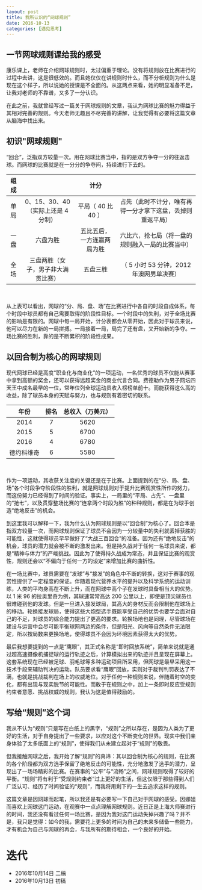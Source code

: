 ```yaml
---
layout: post
title: 我所认识的“网球规则”
date: 2016-10-13
categories: [遇见思考]
---
```


## 一节网球规则课给我的感受

康乐课上，老师在介绍网球规则时，太过偏重于理论。没有将规则放在比赛进行的过程中去讲，这是很低效的。而且她仅仅在讲规则时什么，而不分析规则为什么是现在这个样子，所以说她的授课是不全面的。从这两点来看，她的明显准备不足，让我对老师的不靠谱，又多了一分认识。

在此之前，我就曾经写过一篇关于网球规则的文章，我认为网球比赛的魅力得益于其相对完善的规则。今天老师无趣且不尽完善的讲解，让我觉得有必要将这篇文章从脑海中找出来。

## 初识"网球规则"

“回合”，泛指双方较量一次。用在网球比赛当中，指的是双方争夺一分的往返击球。而网球的比赛就是在一分分的争夺间，持续进行下去的。

|  组成  |                                          |      计分       |                               |
| :--: | :--------------------------------------: | :-----------: | :---------------------------: |
|  单局  | 0、15、30、40                      （实际上还是 4 分制） | 平局（ 40 比 40 ） | 占先（此时不计分，唯有再得一分才拿下这盘，丢掉则重返平局） |
|  一盘  |                   六盘为胜                   | 五比五后，一方连赢两局为胜 |   六比六，抢七局（将一盘的规则融入一局的比赛当中）    |
|  全场  |            三盘两胜（女子，男子非大满贯比赛）             |     五盘三胜      |  （ 5 小时 53 分钟，2012 年澳网男单决赛）   |

 

从上表可以看出，网球的“分、局、盘、场”在比赛进行中各自的时段自成体系，每个时段中球员都有自己需要取得的阶段性目标。一个时段中的失利，对于全场比赛的影响是有限的。网球中每一局开始，计分表都会从零开始，因此对于球员来说，他可以尽力在新的一局拼搏。一局接着一局，局完了还有盘，又开始新的争夺。一场比赛的胜利，靠的是不断累积的阶段性成果。

## 以回合制为核心的网球规则

现代网球已经是高度“职业化与商业化”的一项运动，一名优秀的球员不仅能从赛事中拿到高额的奖金，还可以获得远超奖金的商业代言合同。费德勒作为男子网坛四天王中成名最早的一位，常年位列全球运动员收入榜榜单前十。而能获得这么高的收益，除了球员本身的天赋与努力，也与规则有着密切的联系。

|  年份   |  排名  | 总收入（万美元） |
| :---: | :--: | :------: |
| 2014  |  7   |   5620   |
| 2015  |  5   |   6700   |
| 2016  |  4   |   6780   |
| 德约科维奇 |  6   |   5580   |

 

作为一项运动，其收获关注度的关键还是在于比赛。上面提到的在“分、局、盘、场”各个时段争夺阶段性的胜利，就是网球规则对于提升比赛观赏性所作的努力，而这份努力已经得到了时间的验证。事实上，一局里的“平局、占先”、一盘里的“抢七”，以及贯穿整场比赛的“连拿两个时段为胜”的种种规则，都是在为球手创造“绝地反击”的机会。

到这里我可以解释一下，我为什么认为网球规则是以“回合制”为核心了。回合本是指双方较量一次，而网球规则保证了球员不会因为一分较量中的失利就丢掉获胜的可能性，这就使得球员早早做好了“大战三百回合”的准备。因为还有“绝地反击”的机会，球员的潜力就会被不断的激发出来。但是持久战对于任何一名球员来说，都是“精神与体力”的严峻挑战。因此为了使得持久战成为常态，并且保证比赛的观赏性，规则还会以“不偏向于任何一方的设定”来增加比赛的曲折性。

在一场比赛中，球员需要在“发球”与“接发”的角色中不断的转换，这对于赛事的观赏性提供了一定程度的保证。伴随着现代营养水平的提升以及科学系统的运动训练，人类的平均身高在不断上升，而在网球中高个子在发球时具备相当大的优势。以 1 米 96 的拉奥里奇为例，其球速常常高达 200 公里以上，即使是顶尖球员也很难碰到他的发球。但是一旦进入接发球局，其高大的身材反而会限制他在球场上的移动。轮换接发球局，使得这些大炮型选手既能享受自己的优势也要学会面对自己的不足，对球员的综合能力提出了更高的要求。轮换场地也是同理，尽管球场在建设与运营中会尽可能平衡球网两边的条件，但是阳光、风向等自然条件无法限定，所以按局数来更换场地，使得球员不会因为环境因素获得太大的优势。

最后我想要提到的一点是“鹰眼”，其正式名称是“即时回放系统”，简单来说就是通过超高速摄像机捕捉球的运行轨迹之后，计算模拟出来的轨迹并且呈现在屏幕上。这套系统现在已经被足球、羽毛球等多种运动项目所采用，但网球是最早采用这一技术手段来辅助判决的运动。队员要求看“鹰眼”回放，实则对于裁判判罚表达了不满，也就是挑战裁判在场上的权威地位。对于任何一种规则来说，伴随着时空的变化，都有出现与现实脱节的可能性。而敢于在规则之中，加上一条即时反应受规则约束者意愿、挑战权威的规则，我认为这是值得鼓励的。

## 写给“规则”这个词

我从不认为“规则”只是写在白纸上的黑字，“规则”之所以存在，是因为人类为了更好的生活，对于自身提出了一些要求，以应对这个不断变化的世界。现实中我们亲身体验了太多纸面上的“规则”，使得我们从未建立起对于“规则”的敬畏。

但我接触网球之后，我开始了解“规则”的真谛：其以回合制为核心的规则，在比赛的各个阶段都为双方选手保留了绝地反击的可能性，充分地激发了选手的潜力，呈现出了一场场精彩的比赛。在赛事的“公平”与“流畅”之间，网球规则取得了较好的平衡。“规则”将有利于“受规则约束者”过上更好的生活，但这仅限于那些得到人们广泛认可、经历了时间验证的“规则”，而我将用剩下的一生去追求这样的规则。

这篇文章是因网球而起笔，所以我还是有必要写一下自己对于网球的感受。因娜姐而喜欢上网球这门运动，在观赛中一点点理解网球规则。近日正是上海大师赛进行的时间，我还没有看过任何一场比赛，是因为我对这门运动失掉兴趣了吗？并不是，我只是觉得：如今的我，需要花上更多的时间为自己的未来多储备一些能力，才有机会为自己与网球的再会，与我所有的期待相会，一个良好的开始。

# 迭代

* 2016年10月14日 二稿
* 2016年10月13日 初稿







